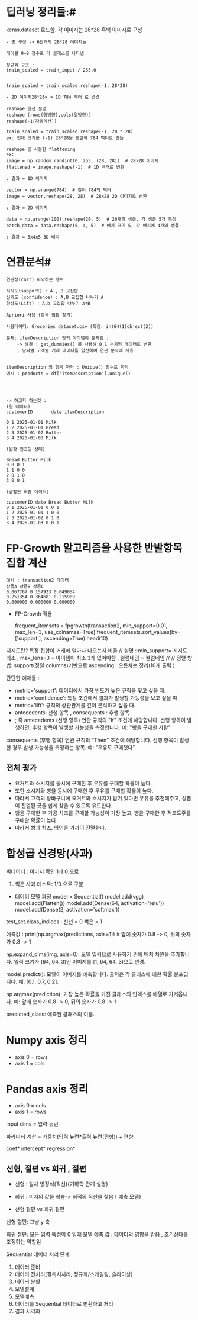# 딥러닝 정리들:#

keras.dataset 로드함. 각 이미지는 28\*28 흑백 이미지로 구성

    - 총 구성 -> 6만개의 28*28 이미지들

    레이블 0~9 정수로 각 클래스를 나타냄

    정규화 구조 :
    train_scaled = train_input / 255.0


    train_scaled = train_scaled.reshape(-1, 28*28)

    - 2D 이미지28*28= > 1D 784 벡터 로 변경

    reshape 옵션 설명
    reshape (rows(행방향),cols(열방향))
    reshape(-1(자동계산))

    train_scaled = train_scaled.reshape(-1, 28 * 28)
    ex: 전체 크기를 (-1) 28*28을 평탄화 784 백터로 만듬

    reshape 를 사용한 flattening
    ex:
    image = np.random.randint(0, 255, (28, 28))  # 28x28 이미지
    flattened = image.reshape(-1)  # 1D 벡터로 변환

    : 결과 = 1D 이미지

    vector = np.arange(784)  # 길이 784의 벡터
    image = vector.reshape(28, 28)  # 28x28 2D 이미지로 변환

    : 결과 = 2D 이미지

    data = np.arange(100).reshape(20, 5)  # 20개의 샘플, 각 샘플 5개 특징
    batch_data = data.reshape(5, 4, 5)  # 배치 크기 5, 각 배치에 4개의 샘플

    : 결과 = 5x4x5 3D 배치

# 연관분석#

    연관성(corr) 파악하는 행위

    지지도(support) : A , B 교집합
    신뢰도 (confidence) : A,B 교집합 나누기 A
    향상도(Lift) : A,b 교집합 나누기 A*B

    Apriori 사용 (항목 집합 찾기)

    사용데이터: Groceries_dataset.csv (특징: int64(1)object(2))

    문제: itemDescription 안의 아이템이 문자임 :
        -> 해결 : get_dummies() 를 사용해 0,1 수치형 데이터로 변환
        ; 날짜별 고객별 거래 데이터를 합산하여 연관 분석에 사용


    itemDescription 의 항목 파악 : Unique() 함수로 파악
    예시 : products = df['itemDescription'].unique()




    -> 하고자 하는것 :
    (원 데이터)
    customerID       date itemDescription

    0 1 2025-01-01 Milk
    1 2 2025-01-01 Bread
    2 3 2025-01-02 Butter
    3 4 2025-01-03 Milk

    (원핫 인코딩 상태)

    Bread Butter Milk
    0 0 0 1
    1 1 0 0
    2 0 1 0
    3 0 0 1

    (결합된 최종 데이터)

    customerID date Bread Butter Milk
    0 1 2025-01-01 0 0 1
    1 2 2025-01-01 1 0 0
    2 3 2025-01-02 0 1 0
    3 4 2025-01-03 0 0 1

# FP-Growth 알고리즘을 사용한 반발항목 집합 계산

    예시 : transaction2 데이터
    상품A 상품B 상품C
    0.067767 0.157923 0.049054
    0.251354 0.364681 0.215989
    0.000000 0.000000 0.000000

- FP-Growth 적용

  frequent_itemsets = fpgrowth(transaction2, min_support=0.01, max_len=3, use_colnames=True)
  frequent_itemsets.sort_values(by=['support'], ascending=True).head(10)

지지도란? 특정 집합이 거래에 얼마나 나오는지 비율
// 설명 : min_support= 지지도 최소 , max_lens=3 = 아이템이 최소 3개 있어야함 , 컬럼네임 = 컬럼네임
//
// 정렬 방법: support(정렬 columns)기반으로 ascending : 오름차순 정리(10개 출력 )

간단한 예제들 :

- metric='support': 데이터에서 가장 빈도가 높은 규칙을 찾고 싶을 때.
- metric='confidence': 특정 조건에서 결과가 발생할 가능성을 보고 싶을 때.
- metric='lift': 규칙의 상관관계를 깊이 분석하고 싶을 때.
- antecedents: 선행 항목 , consequents : 후행 항목
- ; 즉
  antecedents (선행 항목)
  연관 규칙의 "If" 조건에 해당합니다.
  선행 항목이 발생하면, 후행 항목이 발생할 가능성을 측정합니다.
  예: "빵을 구매한 사람".

consequents (후행 항목)
연관 규칙의 "Then" 조건에 해당합니다.
선행 항목이 발생한 경우 발생 가능성을 측정하는 항목.
예: "우유도 구매했다".

## 전체 평가

- 요거트와 소시지를 동시에 구매한 후 우유를 구매할 확률이 높다.
- 또한 소시지와 빵을 동시에 구매한 후 우유를 구매할 확률이 높다.
- 따라서 고객의 장바구니에 요거트와 소시지가 담겨 있다면 우유를 추천해주고, 상품이 진열된 굿을 쉽게 찾을 수 있도록 유도한다.
- 빵을 구매한 후 가공 치즈를 구매할 가능성이 가장 높고, 빵을 구매한 후 적포도주를 구매할 확률이 높다.
- 따라서 빵과 치즈, 와인을 가까이 진열한다.

# 합성곱 신경망(사과)

빅데이터 : 이미지 확인 1과 0 으로

1. 썩은 사과 테스트: 1/0 으로 구분

- 데이터 모델 과정
  model = Sequential()
  model.add(vgg)
  model.add(Flatten())
  model.add(Dense(64, activation='relu'))
  model.add(Dense(2, activation='softmax'))

test_set.class_indices : 신선 = 0 썩은 = 1

예측값 : print(np.argmax(predictions, axis=1)) # 앞에 숫자가 0.8 -> 0, 뒤의 숫자가 0.8 -> 1

np.expand_dims(img, axis=0):
모델 입력으로 사용하기 위해 배치 차원을 추가합니다.
입력 크기가 (64, 64, 3)인 이미지를 (1, 64, 64, 3)으로 변경.

model.predict():
모델이 이미지를 예측합니다. 출력은 각 클래스에 대한 확률 분포입니다.
예: [0.1, 0.7, 0.2].

np.argmax(prediction):
가장 높은 확률을 가진 클래스의 인덱스를 배열로 가저옵니다.
예: 앞에 숫자가 0.8 -> 0, 뒤의 숫자가 0.8 -> 1

predicted_class:
예측된 클래스의 이름.

# Numpy axis 정리

- axis 0 = rows
- axis 1 = cols

# Pandas axis 정리

- axis 0 = cols
- axis 1 = rows

input dims = 입력 뉴런

파라미터 계산 = 가중치(입력 뉴런\*출력 뉴런(편향)) + 편향

coef*
intercept*
regression\*

## 선형, 절편 vs 회귀 , 절편

- 선형 : 일차 방정식(직선){기하학 관계 설명}

- 회귀 : 미지의 값을 학습-> 최적의 직선을 찾음 { 예측 모델}

- 선형 절편 vs 회귀 절편

선형 절편: 그냥 y 축

회귀 절편: 모든 입력 특성이 0 일떄 모델 예측 값
: 데이터의 영향을 받음 , 초기상태를 조정하는 역할임

Sequential 데이터 처리 단계

1. 데이터 준비
2. 데이터 잔처리(결측치처리, 정규화/스케일링, 슬라이싱)
3. 데이터 분할
4. 모델설계
5. 모델예측
6. 데이터를 Sequential 데이터로 변환하고 처리
7. 결과 시각화
